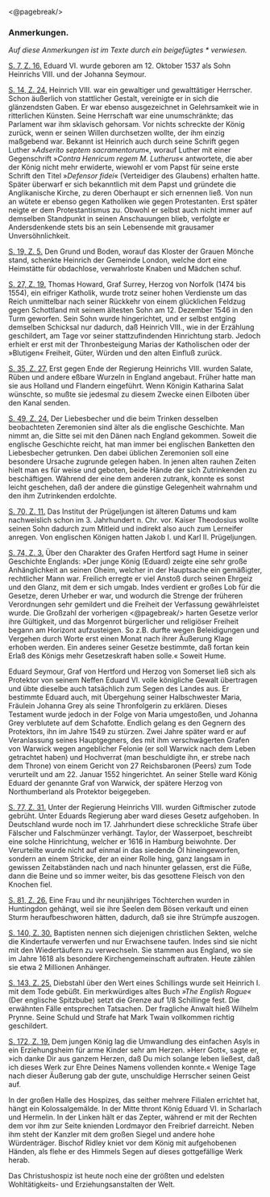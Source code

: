 <@pagebreak/>

<h3>Anmerkungen.</h3>

<em>Auf diese Anmerkungen ist im Texte durch ein beigefügtes * verwiesen.</em>

<a href="03_Kapitel1.xhtml#rn1" id="rn1">S. 7, Z. 16.</a> Eduard VI. wurde geboren am 12. Oktober 1537 als Sohn
Heinrichs VIII. und der Johanna Seymour.

<a href="05_Kapitel3.xhtml#rn2" id="rn2">S. 14, Z. 24.</a> Heinrich VIII. war ein gewaltiger und gewalttätiger Herrscher.
Schon äußerlich von stattlicher Gestalt, vereinigte er in sich die glänzendsten Gaben.
Er war ebenso ausgezeichnet in Gelehrsamkeit wie in ritterlichen Künsten. Seine
Herrschaft war eine unumschränkte; das Parlament war ihm sklavisch gehorsam.
Vor nichts schreckte der König zurück, wenn er seinen Willen durchsetzen wollte,
der ihm einzig maßgebend war. Bekannt ist Heinrich auch durch seine Schrift gegen
Luther »<i>Adserito septem sacramentorum</i>«, worauf Luther mit einer Gegenschrift
»<i>Contra Henricum regem M. Lutherus</i>« antwortete, die aber der König nicht mehr
erwiderte, wiewohl er vom Papst für seine erste Schrift den Titel »<i>Defensor fidei</i>«
(Verteidiger des Glaubens) erhalten hatte. Später überwarf er sich bekanntlich
mit dem Papst und gründete die Anglikanische Kirche, zu deren Oberhaupt er sich
ernennen ließ. Von nun an wütete er ebenso gegen Katholiken wie gegen Protestanten.
Erst später neigte er dem Protestantismus zu. Obwohl er selbst auch
nicht immer auf demselben Standpunkt in seinen Anschauungen blieb, verfolgte
er Andersdenkende stets bis an sein Lebensende mit grausamer Unversöhnlichkeit.

<a href="06_Kapitel4.xhtml#rn3" id="rn3">S. 19, Z. 5.</a> Den Grund und Boden, worauf das Kloster der Grauen Mönche
stand, schenkte Heinrich der Gemeinde London, welche dort eine Heimstätte für obdachlose,
verwahrloste Knaben und Mädchen schuf.

<a href="07_Kapitel5.xhtml#rn4" id="rn4">S. 27, Z. 19.</a> Thomas Howard, Graf Surrey, Herzog von Norfolk (1474
bis 1554), ein eifriger Katholik, wurde trotz seiner hohen Verdienste um das Reich
unmittelbar nach seiner Rückkehr von einem glücklichen Feldzug gegen Schottland
mit seinem ältesten Sohn am 12. Dezember 1546 in den Turm geworfen. Sein
Sohn wurde hingerichtet, und er selbst entging demselben Schicksal nur dadurch, daß
Heinrich VIII., wie in der Erzählung geschildert, am Tage vor seiner stattzufindenden
Hinrichtung starb. Jedoch erhielt er erst mit der Thronbesteigung Marias der Katholischen
oder der »Blutigen« Freiheit, Güter, Würden und den alten Einfluß zurück.

<a href="09_Kapitel7.xhtml#rn5" id="rn5">S. 35, Z. 27.</a> Erst gegen Ende der Regierung Heinrichs VIII. wurden Salate,
Rüben und andere eßbare Wurzeln in England angebaut. Früher hatte man sie
aus Holland und Flandern eingeführt. Wenn Königin Katharina Salat wünschte,
so mußte sie jedesmal zu diesem Zwecke einen Eilboten über den Kanal senden.

<a href="12_Kapitel10.xhtml#rn6" id="rn6">S. 49, Z. 24.</a> Der Liebesbecher und die beim Trinken desselben beobachteten
Zeremonien sind älter als die englische Geschichte. Man nimmt an, die Sitte sei
mit den Dänen nach England gekommen. Soweit die englische Geschichte reicht,
hat man immer bei englischen Banketten den Liebesbecher getrunken. Den dabei
üblichen Zeremonien soll eine besondere Ursache zugrunde gelegen haben. In
jenen alten rauhen Zeiten hielt man es für weise und geboten, beide Hände der
sich Zutrinkenden zu beschäftigen. Während der eine dem anderen zutrank, konnte
es sonst leicht geschehen, daß der andere die günstige Gelegenheit wahrnahm und
den ihm Zutrinkenden erdolchte.

<a href="16_Kapitel14.xhtml#rn7" id="rn7">S. 70, Z. 11.</a> Das Institut der Prügeljungen ist älteren Datums und kam
nachweislich schon im 3. Jahrhundert n. Chr. vor. Kaiser Theodosius wollte seinen
Sohn dadurch zum Mitleid und indirekt also auch zum Lerneifer anregen. Von
englischen Königen hatten Jakob I. und Karl II. Prügeljungen.

<a href="17_Kapitel15.xhtml#rn8" id="rn8">S. 74, Z. 3.</a> Über den Charakter des Grafen Hertford sagt Hume in seiner
Geschichte Englands: »Der junge König (Eduard) zeigte eine sehr große Anhänglichkeit
an seinen Oheim, welcher in der Hauptsache ein gemäßigter, rechtlicher Mann
war. Freilich erregte er viel Anstoß durch seinen Ehrgeiz und den Glanz, mit dem
er sich umgab. Indes verdient er großes Lob für die Gesetze, deren Urheber er
war, und wodurch die Strenge der früheren Verordnungen sehr gemildert und
die Freiheit der Verfassung gewährleistet wurde. Die Großzahl der vorherigen 
<@pagebreak/>
harten Gesetze verlor ihre Gültigkeit, und das Morgenrot bürgerlicher und religiöser
Freiheit begann am Horizont aufzusteigen. So z.B. durfte wegen Beleidigungen
und Vergehen durch Worte erst einen Monat nach ihrer Äußerung
Klage erhoben werden. Ein anderes seiner Gesetze bestimmte, daß fortan kein
Erlaß des Königs mehr Gesetzeskraft haben solle.« Soweit Hume.

Eduard Seymour, Graf von Hertford und Herzog von Somerset ließ sich als
Protektor von seinem Neffen Eduard VI. volle königliche Gewalt übertragen und
übte dieselbe auch tatsächlich zum Segen des Landes aus. Er bestimmte Eduard
auch, mit Übergehung seiner Halbschwester Maria, Fräulein Johanna Grey als
seine Thronfolgerin zu erklären. Dieses Testament wurde jedoch in der Folge von
Maria umgestoßen, und Johanna Grey verblutete auf dem Schafotte. Endlich gelang
es den Gegnern des Protektors, ihn im Jahre 1549 zu stürzen. Zwei Jahre
später ward er auf Veranlassung seines Hauptgegners, des mit ihm verschwägerten
Grafen von Warwick wegen angeblicher Felonie (er soll Warwick nach dem Leben
getrachtet haben) und Hochverrat (man beschuldigte ihn, er strebe nach dem Throne)
von einem Gericht von 27 Reichsbaronen (Peers) zum Tode verurteilt und am
22\. Januar 1552 hingerichtet. An seiner Stelle ward König Eduard der genannte
Graf von Warwick, der spätere Herzog von Northumberland als Protektor beigegeben.

<a href="17_Kapitel15.xhtml#rn9" id="rn9">S. 77, Z. 31.</a> Unter der Regierung Heinrichs VIII. wurden Giftmischer
zutode gebrüht. Unter Eduards Regierung aber ward dieses Gesetz aufgehoben.
In Deutschland wurde noch im 17. Jahrhundert diese schreckliche Strafe über Fälscher
und Falschmünzer verhängt. Taylor, der Wasserpoet, beschreibt eine solche Hinrichtung,
welcher er 1616 in Hamburg beiwohnte. Der Verurteilte wurde nicht
auf einmal in das siedende Öl hineingeworfen, sondern an einem Stricke, der an
einer Rolle hing, ganz langsam in gewissen Zeitabständen nach und nach hinunter
gelassen, erst die Füße, dann die Beine und so immer weiter, bis das gesottene
Fleisch von den Knochen fiel.

<a href="17_Kapitel15.xhtml#rn10" id="rn10">S. 81, Z. 26.</a> Eine Frau und ihr neunjähriges Töchterchen wurden in Huntingdon
gehängt, weil sie ihre Seelen dem Bösen verkauft und einen Sturm heraufbeschworen
hätten, dadurch, daß sie ihre Strümpfe auszogen.

<a href="29_Kapitel27.xhtml#rn11" id="rn11">S. 140, Z. 30.</a> Baptisten nennen sich diejenigen christlichen Sekten, welche die
Kindertaufe verwerfen und nur Erwachsene taufen. Indes sind sie nicht mit den
Wiedertäufern zu verwechseln. Sie stammen aus England, wo sie im Jahre 1618 als
besondere Kirchengemeinschaft auftraten. Heute zählen sie etwa 2 Millionen Anhänger.

<a href="29_Kapitel27.xhtml#rn12" id="rn12">S. 143, Z. 25.</a> Diebstahl über den Wert eines Schillings wurde seit Heinrich
I. mit dem Tode gebüßt. Ein merkwürdiges altes Buch <i>»The English Rogue«</i>
(Der englische Spitzbube) setzt die Grenze auf 1/8 Schillinge fest. Die erwähnten
Fälle entsprechen Tatsachen. Der fragliche Anwalt hieß Wilhelm Prynne. Seine
Schuld und Strafe hat Mark Twain vollkommen richtig geschildert.

<a href="35_Kapitel33.xhtml#rn13" id="rn13">S. 172, Z. 19.</a> Dem jungen König lag die Umwandlung des einfachen
Asyls in ein Erziehungsheim für arme Kinder sehr am Herzen. »Herr Gott«, sagte
er, »ich danke Dir aus ganzem Herzen, daß Du mich solange leben ließest, daß ich
dieses Werk zur Ehre Deines Namens vollenden konnte.« Wenige Tage nach dieser
Äußerung gab der gute, unschuldige Herrscher seinen Geist auf.

In der großen Halle des Hospizes, das seither mehrere Filialen errichtet hat,
hängt ein Kolossalgemälde. In der Mitte thront König Eduard VI. in Scharlach
und Hermelin. In der Linken hält er das Zepter, während er mit der Rechten
dem vor ihm zur Seite knienden Lordmayor den Freibrief darreicht. Neben ihm
steht der Kanzler mit dem großen Siegel und andere hohe Würdenträger. Bischof
Ridley kniet vor dem König mit aufgehobenen Händen, als flehe er des Himmels
Segen auf dieses gottgefällige Werk herab.

Das Christushospiz ist heute noch eine der größten und edelsten Wohltätigkeits- und
Erziehungsanstalten der Welt.

